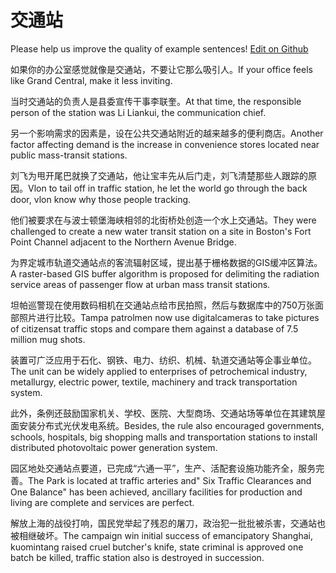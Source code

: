 # 交通站

Please help us improve the quality of example sentences! [Edit on Github](https://github.com/jiyushe/jiyu-example-sentence-source/blob/main/chinese/jiaotongzhan.md)

<p><span class="chinese">如果你的办公室感觉就像是交通站，不要让它那么吸引人。</span><span class="english">If your office feels like Grand Central, make it less inviting.</span></p>

<p><span class="chinese">当时交通站的负责人是县委宣传干事李联奎。</span><span class="english">At that time, the responsible person of the station was Li Liankui, the communication chief.</span></p>

<p><span class="chinese">另一个影响需求的因素是，设在公共交通站附近的越来越多的便利商店。</span><span class="english">Another factor affecting demand is the increase in convenience stores located near public mass-transit stations.</span></p>

<p><span class="chinese">刘飞为甩开尾巴就换了交通站，他让宝丰先从后门走，刘飞清楚那些人跟踪的原因。</span><span class="english">Vlon to tail off in traffic station, he let the world go through the back door, vlon know why those people tracking.</span></p>

<p><span class="chinese">他们被要求在与波士顿堡海峡相邻的北街桥处创造一个水上交通站。</span><span class="english">They were challenged to create a new water transit station on a site in Boston's Fort Point Channel adjacent to the Northern Avenue Bridge.</span></p>

<p><span class="chinese">为界定城市轨道交通站点的客流辐射区域，提出基于栅格数据的GIS缓冲区算法。</span><span class="english">A raster-based GIS buffer algorithm is proposed for delimiting the radiation service areas of passenger flow at urban mass transit stations.</span></p>

<p><span class="chinese">坦帕巡警现在使用数码相机在交通站点给市民拍照，然后与数据库中的750万张面部照片进行比较。</span><span class="english">Tampa patrolmen now use digitalcameras to take pictures of citizensat traffic stops and compare them against a database of 7.5 million mug shots.</span></p>

<p><span class="chinese">装置可广泛应用于石化、钢铁、电力、纺织、机械、轨道交通站等企事业单位。</span><span class="english">The unit can be widely applied to enterprises of petrochemical industry, metallurgy, electric power, textile, machinery and track transportation system.</span></p>

<p><span class="chinese">此外，条例还鼓励国家机关、学校、医院、大型商场、交通站场等单位在其建筑屋面安装分布式光伏发电系统。</span><span class="english">Besides, the rule also encouraged governments, schools, hospitals, big shopping malls and transportation stations to install distributed photovoltaic power generation system.</span></p>

<p><span class="chinese">园区地处交通站点要道，已完成“六通一平”，生产、活配套设施功能齐全，服务完善。</span><span class="english">The Park is located at traffic arteries and" Six Traffic Clearances and One Balance" has been achieved, ancillary facilities for production and living are complete and services are perfect.</span></p>

<p><span class="chinese">解放上海的战役打响，国民党举起了残忍的屠刀，政治犯一批批被杀害，交通站也被相继破坏。</span><span class="english">The campaign win initial success of emancipatory Shanghai, kuomintang raised cruel butcher's knife, state criminal is approved one batch be killed, traffic station also is destroyed in succession.</span></p>

